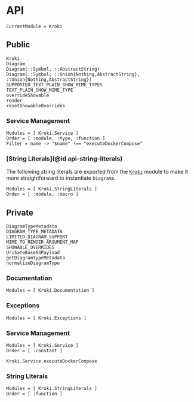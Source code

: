 # API

```@meta
CurrentModule = Kroki
```

## Public

```@docs
Kroki
Diagram
Diagram(::Symbol, ::AbstractString)
Diagram(::Symbol; ::Union{Nothing,AbstractString}, ::Union{Nothing,AbstractString})
SUPPORTED_TEXT_PLAIN_SHOW_MIME_TYPES
TEXT_PLAIN_SHOW_MIME_TYPE
overrideShowable
render
resetShowableOverrides
```

### Service Management

```@autodocs
Modules = [ Kroki.Service ]
Order = [ :module, :type, :function ]
Filter = name -> "$name" !== "executeDockerCompose"
```

### [String Literals](@id api-string-literals)

The following string literals are exported from the [`Kroki`](@ref) module to
make it more straightforward to instantiate `Diagram`s.

```@autodocs
Modules = [ Kroki.StringLiterals ]
Order = [ :module, :macro ]
```

## Private

```@docs
DiagramTypeMetadata
DIAGRAM_TYPE_METADATA
LIMITED_DIAGRAM_SUPPORT
MIME_TO_RENDER_ARGUMENT_MAP
SHOWABLE_OVERRIDES
UriSafeBase64Payload
getDiagramTypeMetadata
normalizeDiagramType
```

### Documentation

```@autodocs
Modules = [ Kroki.Documentation ]
```

### Exceptions

```@autodocs
Modules = [ Kroki.Exceptions ]
```

### Service Management

```@autodocs
Modules = [ Kroki.Service ]
Order = [ :constant ]
```

```@docs
Kroki.Service.executeDockerCompose
```

### String Literals

```@autodocs
Modules = [ Kroki.StringLiterals ]
Order = [ :function ]
```
